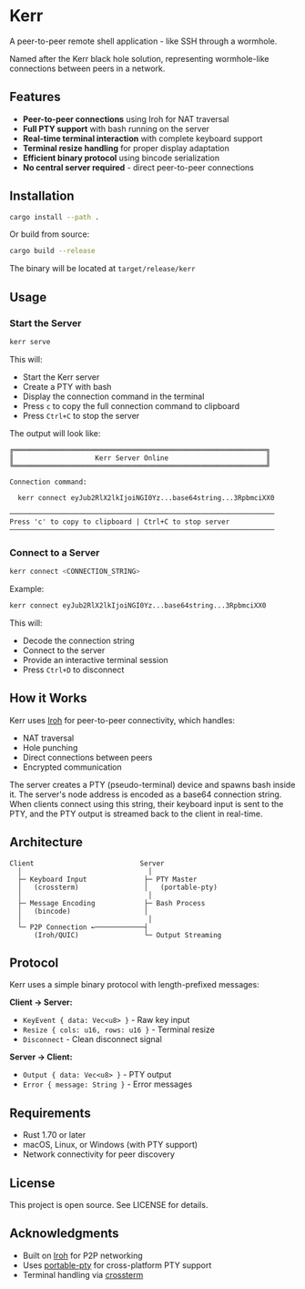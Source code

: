 # Kerr

A peer-to-peer remote shell application - like SSH through a wormhole.

Named after the Kerr black hole solution, representing wormhole-like connections between peers in a network.

## Features

- **Peer-to-peer connections** using Iroh for NAT traversal
- **Full PTY support** with bash running on the server
- **Real-time terminal interaction** with complete keyboard support
- **Terminal resize handling** for proper display adaptation
- **Efficient binary protocol** using bincode serialization
- **No central server required** - direct peer-to-peer connections

## Installation

```bash
cargo install --path .
```

Or build from source:

```bash
cargo build --release
```

The binary will be located at `target/release/kerr`

## Usage

### Start the Server

```bash
kerr serve
```

This will:
- Start the Kerr server
- Create a PTY with bash
- Display the connection command in the terminal
- Press `c` to copy the full connection command to clipboard
- Press `Ctrl+C` to stop the server

The output will look like:

```
╔══════════════════════════════════════════════════════════════╗
║                    Kerr Server Online                        ║
╚══════════════════════════════════════════════════════════════╝

Connection command:

  kerr connect eyJub2RlX2lkIjoiNGI0Yz...base64string...3RpbmciXX0

─────────────────────────────────────────────────────────────────
Press 'c' to copy to clipboard | Ctrl+C to stop server
─────────────────────────────────────────────────────────────────
```

### Connect to a Server

```bash
kerr connect <CONNECTION_STRING>
```

Example:
```bash
kerr connect eyJub2RlX2lkIjoiNGI0Yz...base64string...3RpbmciXX0
```

This will:
- Decode the connection string
- Connect to the server
- Provide an interactive terminal session
- Press `Ctrl+D` to disconnect

## How it Works

Kerr uses [Iroh](https://iroh.computer/) for peer-to-peer connectivity, which handles:
- NAT traversal
- Hole punching
- Direct connections between peers
- Encrypted communication

The server creates a PTY (pseudo-terminal) device and spawns bash inside it. The server's node address is encoded as a base64 connection string. When clients connect using this string, their keyboard input is sent to the PTY, and the PTY output is streamed back to the client in real-time.

## Architecture

```
Client                          Server
  │                               │
  ├─ Keyboard Input              ├─ PTY Master
  │   (crossterm)                │   (portable-pty)
  │                               │
  ├─ Message Encoding            ├─ Bash Process
  │   (bincode)                  │
  │                               │
  └─ P2P Connection ←────────────┤
      (Iroh/QUIC)                └─ Output Streaming
```

## Protocol

Kerr uses a simple binary protocol with length-prefixed messages:

**Client → Server:**
- `KeyEvent { data: Vec<u8> }` - Raw key input
- `Resize { cols: u16, rows: u16 }` - Terminal resize
- `Disconnect` - Clean disconnect signal

**Server → Client:**
- `Output { data: Vec<u8> }` - PTY output
- `Error { message: String }` - Error messages

## Requirements

- Rust 1.70 or later
- macOS, Linux, or Windows (with PTY support)
- Network connectivity for peer discovery

## License

This project is open source. See LICENSE for details.

## Acknowledgments

- Built on [Iroh](https://iroh.computer/) for P2P networking
- Uses [portable-pty](https://crates.io/crates/portable-pty) for cross-platform PTY support
- Terminal handling via [crossterm](https://crates.io/crates/crossterm)
